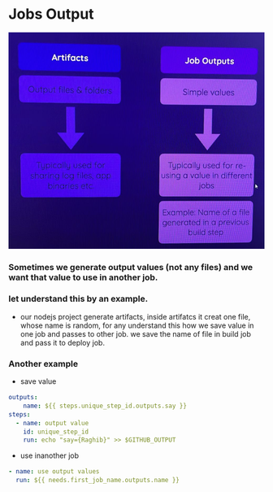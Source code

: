 # Jobs Output
![alt text](image-5.png)

### Sometimes we generate output values (not any files) and we want that value to use in another job.

### let understand this by an example.
- our nodejs project generate artifacts, inside artifatcs it creat one file, whose name is random, for any understand this how we save value in one job and passes to other job. we save the name of file in build job and pass it to deploy job.


### Another example
- save value
```yml
outputs:
    name: ${{ steps.unique_step_id.outputs.say }}
steps:
  - name: output value
    id: unique_step_id
    run: echo "say={Raghib}" >> $GITHUB_OUTPUT
```
- use inanother job
```yaml
- name: use output values
  run: ${{ needs.first_job_name.outputs.name }}
```